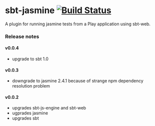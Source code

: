 sbt-jasmine [![Build Status](https://travis-ci.org/joost-de-vries/sbt-jasmine.png?branch=master)](https://travis-ci.org/joost-de-vries/sbt-jasmine)
=========

A plugin for running jasmine tests from a Play application using sbt-web.


### Release notes
#### v0.0.4
- upgrade to sbt 1.0

#### v0.0.3
- downgrade to jasmine 2.4.1 because of strange npm dependency resolution problem

#### v0.0.2
- upgrades sbt-js-engine and sbt-web
- ugprades jasmine
- upgrades sbt
